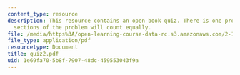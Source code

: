 ```yaml
---
content_type: resource
description: This resource contains an open-book quiz. There is one problem; all seven
  sections of the problem will count equally.
file: /media/https%3A/open-learning-course-data-rc.s3.amazonaws.com/2-171-analysis-and-design-of-digital-control-systems-fall-2006/1e69fa705b8f790748dc459553043f9a_quiz2.pdf
file_type: application/pdf
resourcetype: Document
title: quiz2.pdf
uid: 1e69fa70-5b8f-7907-48dc-459553043f9a
---
```

